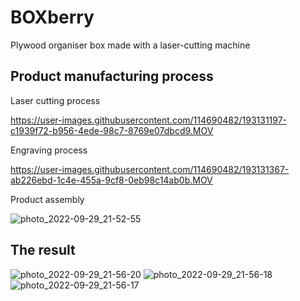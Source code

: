 # BOXberry
 Plywood organiser box made with a laser-cutting machine
## Product manufacturing process 
 Laser cutting process 
 
https://user-images.githubusercontent.com/114690482/193131197-c1939f72-b956-4ede-98c7-8769e07dbcd9.MOV

 Engraving process 
 
https://user-images.githubusercontent.com/114690482/193131367-ab226ebd-1c4e-455a-9cf8-0eb98c14ab0b.MOV

 Product assembly 
 
![photo_2022-09-29_21-52-55](https://user-images.githubusercontent.com/114690482/193131321-d2e3c37e-da90-43ed-a57b-3c7102e1f283.jpg)
## The result
![photo_2022-09-29_21-56-20](https://user-images.githubusercontent.com/114690482/193131393-3f9f15e8-9325-49ff-aed0-ccfe49666705.jpg)
![photo_2022-09-29_21-56-18](https://user-images.githubusercontent.com/114690482/193131408-8581a125-525e-4638-b4c1-ef7ee1f33c8c.jpg)
![photo_2022-09-29_21-56-17](https://user-images.githubusercontent.com/114690482/193131415-1c363def-91e2-48d0-a460-2059f9594c70.jpg)
